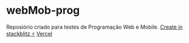 # webMob-prog
Reposiório criado para testes de Programação Web e Mobile.
[Create in stackblitz ⚡️](https://stackblitz.com/edit/web-platform-sciamo)
[Vercel](https://webmob-test.vercel.app/)
